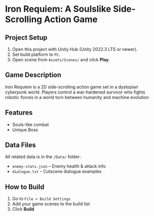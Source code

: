 # Iron Requiem: A Soulslike Side-Scrolling Action Game

## Project Setup
1. Open this project with Unity Hub (Unity 2022.3 LTS or newer).
2. Set build platform to `PC`.
3. Open scene from `Assets/Scenes/` and click **Play**.

## Game Description
Iron Requiem is a 2D side-scrolling action game set in a dystopian cyberpunk world. Players control a war-hardened survivor who fights robotic forces in a world torn between humanity and machine evolution

## Features
- Souls-like combat
- Unique Boss

## Data Files
All related data is in the `/Data/` folder:
- `enemy-stats.json` – Enemy health & attack info
- `dialogue.txt` – Cutscene dialogue examples

## How to Build
1. Go to `File > Build Settings`
2. Add your game scenes to the build list
3. Click **Build**

